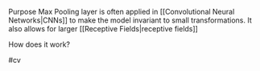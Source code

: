 Purpose
Max Pooling layer is often applied in [[Convolutional Neural Networks|CNNs]] to make the model invariant to small transformations. It also allows for larger [[Receptive Fields|receptive fields]] 

How does it work?

#cv